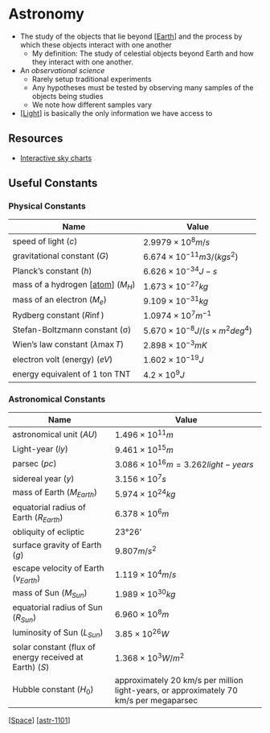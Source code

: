 # Astronomy

- The study of the objects that lie beyond [[Earth]] and the process by which these objects interact with one another
  - My definition:
    The study of celestial objects beyond Earth and how they interact with one another.
- An _observational science_
  - Rarely setup traditional experiments
  - Any hypotheses must be tested by observing many samples of the objects being studies
  - We note how different samples vary
- [[Light]] is basically the only information we have access to

## Resources

- [Interactive sky charts](https://www.heavens-above.com/main.aspx)

## Useful Constants

### Physical Constants

| Name                                   | Value                                         |
| -------------------------------------- | --------------------------------------------- |
| speed of light ($c$)                   | $2.9979 \times 10^8 m/s$                      |
| gravitational constant ($G$)           | $6.674 \times 10^{-11} m3/(kg s^2)$           |
| Planck’s constant ($h$)                | $6.626 \times 10^{−34} J-s$                   |
| mass of a hydrogen [[atom]] ($M_H$)    | $1.673 \times 10^{−27} kg$                    |
| mass of an electron ($M_e$)            | $9.109 \times 10^{−31} kg$                    |
| Rydberg constant ($R \inf$)            | $1.0974 \times 10^7 m^{−1}$                   |
| Stefan-Boltzmann constant (σ)          | $5.670 \times 10^{−8} J/(s \times m^2 deg^4)$ |
| Wien’s law constant ($\lambda \max T$) | $2.898 \times 10^{−3} m K$                    |
| electron volt (energy) ($eV$)          | $1.602 \times 10^{−19} J$                     |
| energy equivalent of 1 ton TNT         | $4.2 \times 10^9 J$                           |

### Astronomical Constants

| Name                                                    | Value                                                                                  |
| ------------------------------------------------------- | -------------------------------------------------------------------------------------- |
| astronomical unit ($AU$)                                | $1.496 \times 10^{11} m$                                                               |
| Light-year ($ly$)                                       | $9.461 \times 10^{15} m$                                                               |
| parsec ($pc$)                                           | $3.086 \times 10^{16} m = 3.262 light-years$                                           |
| sidereal year ($y$)                                     | $3.156 \times 10^7 s$                                                                  |
| mass of Earth ($M_{Earth}$)                             | $5.974 \times 10^{24} kg$                                                              |
| equatorial radius of Earth ($R_{Earth}$)                | $6.378 \times 10^{6} m$                                                                |
| obliquity of ecliptic                                   | $23° 26’$                                                                              |
| surface gravity of Earth ($g$)                          | $9.807 m/s^2$                                                                          |
| escape velocity of Earth ($v_{Earth}$)                  | $1.119 \times 10^4 m/s$                                                                |
| mass of Sun ($M_{Sun}$)                                 | $1.989 \times 10^{30} kg$                                                              |
| equatorial radius of Sun ($R_{Sun}$)                    | $6.960 \times 10^8 m$                                                                  |
| luminosity of Sun ($L_{Sun}$)                           | $3.85 \times 10^{26} W$                                                                |
| solar constant (flux of energy received at Earth) ($S$) | $1.368 \times 10^3 W/m^2$                                                              |
| Hubble constant ($H_0$)                                 | approximately 20 km/s per million light-years, or approximately 70 km/s per megaparsec |

[[Space]] [[astr-1101]]

[//begin]: # "Autogenerated link references for markdown compatibility"
[earth]: earth "Earth 🜨"
[light]: light "Light"
[atom]: atom "Atom"
[space]: space "Space"
[astr-1101]: astr-1101 "ASTR 1101 - Intro to the Solar System"
[//end]: # "Autogenerated link references"

